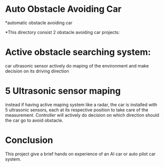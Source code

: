 # Auto Obstacle Avoiding Car
*automatic obstacle avoiding car

*This directory consist 2 obstacle avoiding car projects:

# Active obstacle searching system:
car ultrasonic sensor actively do maping of the environment and make decision on its driving direction

# 5 Ultrasonic sensor maping
instead if having active maping system like a radar, the car is installed with 5 ultrasonic sensors, each at its respective position to take care of the measurement.
Controller will actively do decision on which direction should the car go to avoid obstacle.

# Conclusion
This project give a brief hands on experience of an AI car or auto pilot car system.
